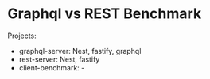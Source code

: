 # Graphql vs REST Benchmark

Projects:
* graphql-server: Nest, fastify, graphql
* rest-server: Nest, fastify
* client-benchmark: -
